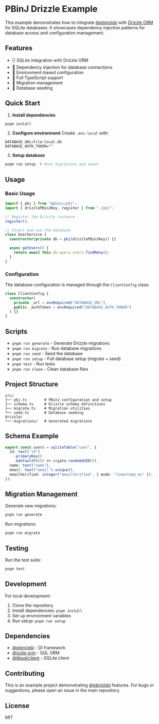 # PBinJ Drizzle Example

This example demonstrates how to integrate [@pbinj/pbj](https://github.com/pbinj/pbj) with [Drizzle ORM](https://orm.drizzle.team/) for SQLite databases. It showcases dependency injection patterns for database access and configuration management.

## Features

- 🗄️ SQLite integration with Drizzle ORM
- 💉 Dependency injection for database connections
- 🔐 Environment-based configuration
- 📝 Full TypeScript support
- 🔄 Migration management
- 🌱 Database seeding

## Quick Start

1. **Install dependencies**

```bash
pnpm install
```

2. **Configure environment**
   Create `.env.local` with:

```env
DATABASE_URL=file:local.db
DATABASE_AUTH_TOKEN=""
```

3. **Setup database**

```bash
pnpm run setup  # Runs migrations and seeds
```

## Usage

### Basic Usage

```typescript
import { pbj } from "@pbinj/pbj";
import { drizzlePBinJKey, register } from "./pbj";

// Register the Drizzle instance
register();

// Inject and use the database
class UserService {
  constructor(private db = pbj(drizzlePBinJKey)) {}

  async getUsers() {
    return await this.db.query.users.findMany();
  }
}
```

### Configuration

The database configuration is managed through the `ClientConfig` class:

```typescript
class ClientConfig {
  constructor(
    private _url = envRequired("DATABASE_URL"),
    public _authToken = envRequired("DATABASE_AUTH_TOKEN")
  ) {}
}
```

## Scripts

- `pnpm run generate` - Generate Drizzle migrations
- `pnpm run migrate` - Run database migrations
- `pnpm run seed` - Seed the database
- `pnpm run setup` - Full database setup (migrate + seed)
- `pnpm test` - Run tests
- `pnpm run clean` - Clean database files

## Project Structure

```
src/
├── pbj.ts        # PBinJ configuration and setup
├── schema.ts     # Drizzle schema definitions
├── migrate.ts    # Migration utilities
└── seed.ts       # Database seeding
drizzle/
└── migrations/   # Generated migrations
```

## Schema Example

```typescript
export const users = sqliteTable("user", {
  id: text("id")
    .primaryKey()
    .$defaultFn(() => crypto.randomUUID()),
  name: text("name"),
  email: text("email").unique(),
  emailVerified: integer("emailVerified", { mode: "timestamp_ms" }),
});
```

## Migration Management

Generate new migrations:

```bash
pnpm run generate
```

Run migrations:

```bash
pnpm run migrate
```

## Testing

Run the test suite:

```bash
pnpm test
```

## Development

For local development:

1. Clone the repository
2. Install dependencies: `pnpm install`
3. Set up environment variables
4. Run setup: `pnpm run setup`

## Dependencies

- [@pbinj/pbj](https://github.com/pbinj/pbj) - DI framework
- [drizzle-orm](https://orm.drizzle.team/) - SQL ORM
- [@libsql/client](https://github.com/libsql/libsql-client-ts) - SQLite client

## Contributing

This is an example project demonstrating [@pbinj/pbj](https://github.com/pbinj/pbj) features. For bugs or suggestions, please open an issue in the main repository.

## License

MIT
